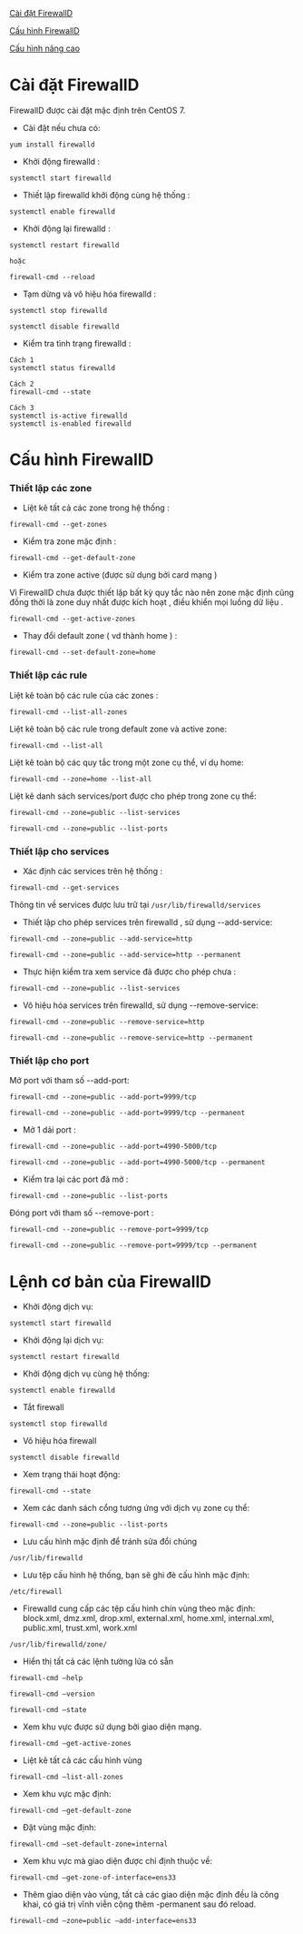 [Cài đặt FirewallD](#caidat)

[Cấu hình FirewallD](#cauhinh)

[Cấu hình nâng cao](#nangcao)

<a name="caidat"></a>
# Cài đặt FirewallD

FirewallD được cài đặt mặc định trên CentOS 7. 

- Cài đặt nếu chưa có:

```
yum install firewalld
```

- Khởi động firewalld :

```
systemctl start firewalld
```

- Thiết lập firewalld khởi động cùng hệ thống :

```
systemctl enable firewalld
```

- Khởi động lại firewalld :

```
systemctl restart firewalld

hoặc 

firewall-cmd --reload
```

- Tạm dừng và vô hiệu hóa firewalld :

```
systemctl stop firewalld

systemctl disable firewalld
```

- Kiểm tra tình trạng firewalld :

```
Cách 1 
systemctl status firewalld

Cách 2
firewall-cmd --state

Cách 3 
systemctl is-active firewalld
systemctl is-enabled firewalld
```

<a name="cauhinh"></a>
# Cấu hình FirewallD

### Thiết lập các zone

- Liệt kê tất cả các zone trong hệ thống :

```
firewall-cmd --get-zones
```

- Kiểm tra zone mặc định :

```
firewall-cmd --get-default-zone
```

- Kiểm tra zone active (được sử dụng bởi card mạng )

Vì FirewallD chưa được thiết lập bất kỳ quy tắc nào nên zone mặc định cũng đồng thời là zone duy nhất được kích hoạt , điều khiển mọi luồng dữ liệu .

```
firewall-cmd --get-active-zones
```

- Thay đổi default zone ( vd thành home ) :

```
firewall-cmd --set-default-zone=home
```

### Thiết lập các rule

Liệt kê toàn bộ các rule của các zones :

```
firewall-cmd --list-all-zones
```

Liệt kê toàn bộ các rule trong default zone và active zone:

```
firewall-cmd --list-all
```

Liệt kê toàn bộ các quy tắc trong một zone cụ thể, ví dụ home:

```
firewall-cmd --zone=home --list-all
```

Liệt kê danh sách services/port được cho phép trong zone cụ thể:

```
firewall-cmd --zone=public --list-services

firewall-cmd --zone=public --list-ports
```

### Thiết lập cho services

- Xác định các services trên hệ thống :

```
firewall-cmd --get-services
```

Thông tin về services được lưu trữ tại `/usr/lib/firewalld/services`

- Thiết lập cho phép services trên firewalld , sử dụng --add-service:

```
firewall-cmd --zone=public --add-service=http

firewall-cmd --zone=public --add-service=http --permanent
```

- Thực hiện kiểm tra xem service đã được cho phép chưa :

```
firewall-cmd --zone=public --list-services
```

- Vô hiệu hóa services trên firewalld, sử dụng --remove-service:

```
firewall-cmd --zone=public --remove-service=http

firewall-cmd --zone=public --remove-service=http --permanent
```

### Thiết lập cho port

Mở port với tham số --add-port:

```
firewall-cmd --zone=public --add-port=9999/tcp

firewall-cmd --zone=public --add-port=9999/tcp --permanent
```

- Mở 1 dải port :

```
firewall-cmd --zone=public --add-port=4990-5000/tcp

firewall-cmd --zone=public --add-port=4990-5000/tcp --permanent
```

- Kiểm tra lại các port đã mở :

```
firewall-cmd --zone=public --list-ports
```

Đóng port với tham số --remove-port :

```
firewall-cmd --zone=public --remove-port=9999/tcp

firewall-cmd --zone=public --remove-port=9999/tcp --permanent
```

<a name="lenh"></a>
# Lệnh cơ bản của FirewallD

- Khởi động dịch vụ:

```
systemctl start firewalld         
```

- Khởi động lại dịch vụ:

```
systemctl restart firewalld  
```

- Khởi động dịch vụ cùng hệ thống:

```
systemctl enable firewalld 
```

- Tắt firewall

```
systemctl stop firewalld  
```

- Vô hiệu hóa firewall

```
systemctl disable firewalld   
```

- Xem trạng thái hoạt động:

```
firewall-cmd --state  
```

- Xem các danh sách cổng tương ứng với dịch vụ zone cụ thể:

```
firewall-cmd --zone=public --list-ports 
```

- Lưu cấu hình mặc định để tránh sửa đổi chúng

```
/usr/lib/firewalld
```

- Lưu tệp cấu hình hệ thống, bạn sẽ ghi đè cấu hình mặc định:

```
/etc/firewall
```

- Firewalld cung cấp các tệp cấu hình chín vùng theo mặc định: block.xml, dmz.xml, drop.xml, external.xml, home.xml, internal.xml, public.xml, trust.xml, work.xml

```
/usr/lib/firewalld/zone/ 
```

- Hiển thị tất cả các lệnh tường lửa có sẵn

```
firewall-cmd –help 

firewall-cmd –version

firewall-cmd –state
```

- Xem khu vực được sử dụng bởi giao diện mạng.

```
firewall-cmd –get-active-zones 
```

- Liệt kê tất cả các cấu hình vùng

```
firewall-cmd –list-all-zones 
```

- Xem khu vực mặc định:

```
firewall-cmd –get-default-zone
```

- Đặt vùng mặc định:

```
firewall-cmd –set-default-zone=internal
```

- Xem khu vực mà giao diện được chỉ định thuộc về:

```
firewall-cmd –get-zone-of-interface=ens33
```

- Thêm giao diện vào vùng, tất cả các giao diện mặc định đều là công khai, có giá trị vĩnh viễn cộng thêm -permanent sau đó reload. 

```
firewall-cmd –zone=public –add-interface=ens33
```











